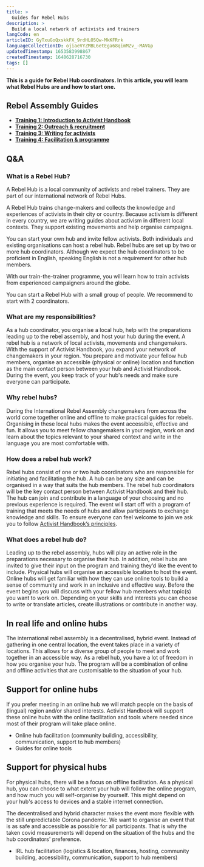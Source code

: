 ```yaml
---
title: >
  Guides for Rebel Hubs
description: >
  Build a local network of activists and trainers
langCode: en
articleID: GyTxuGoQxskkFX_9rdHLO5Qw-MkKFRrk
languageCollectionID: ojiaeVYZMBL6etEga68qimMZv_-MAVGp
updatedTimestamp: 1653583998867
createdTimestamp: 1648628716730
tags: []
---
```


**This is a guide for Rebel Hub coordinators. In this article, you will learn what Rebel Hubs are and how to start one.**

## Rebel Assembly Guides

-   [**Training 1: Introduction to Activist Handbook**](/support/hub/introduction)
-   [**Training 2: Outreach & recruitment**](/support/hub/outreach)
-   [**Training 3: Writing for activists**](/support/hub/writing)
-   [**Training 4: Facilitation & programme**](/support/hub/facilitating)

## Q&A

### What is a Rebel Hub?

A Rebel Hub is a local community of activists and rebel trainers. They are part of our international network of Rebel Hubs.

A Rebel Hub trains change-makers and collects the knowledge and experiences of activists in their city or country. Because activism is different in every country, we are writing guides about activism in different local contexts. They support existing movements and help organise campaigns.

You can start your own hub and invite fellow activists. Both individuals and existing organisations can host a rebel hub. Rebel hubs are set up by two or more hub coordinators. Although we expect the hub coordinators to be proficient in English, speaking English is not a requirement for other hub members.

With our train-the-trainer programme, you will learn how to train activists from experienced campaigners around the globe.

You can start a Rebel Hub with a small group of people. We recommend to start with 2 coordinators.

### What are my responsibilities?

As a hub coordinator, you organise a local hub, help with the preparations leading up to the rebel assembly, and host your hub during the event. A rebel hub is a network of local activists, movements and changemakers. With the support of Activist Handbook, you expand your network of changemakers in your region. You prepare and motivate your fellow hub members, organise an accessible (physical or online) location and function as the main contact person between your hub and Activist Handbook. During the event, you keep track of your hub's needs and make sure everyone can participate.

### **Why rebel hubs?**

During the International Rebel Assembly changemakers from across the world come together online and offline to make practical guides for rebels. Organising in these local hubs makes the event accessible, effective and fun. It allows you to meet fellow changemakers in your region, work on and learn about the topics relevant to your shared context and write in the language you are most comfortable with.

### **How does a rebel hub work?**

Rebel hubs consist of one or two hub coordinators who are responsible for initiating and facilitating the hub. A hub can be any size and can be organised in a way that suits the hub members. The rebel hub coordinators will be the key contact person between Activist Handbook and their hub. The hub can join and contribute in a language of your choosing and no previous experience is required. The event will start off with a program of training that meets the needs of hubs and allow participants to exchange knowledge and skills. To ensure everyone can feel welcome to join we ask you to follow [Activist Handbook’s principles](/about/principles).

### **What does a rebel hub do?**

Leading up to the rebel assembly, hubs will play an active role in the preparations necessary to organise their hub. In addition, rebel hubs are invited to give their input on the program and training they’d like the event to include. Physical hubs will organise an accessible location to host the event. Online hubs will get familiar with how they can use online tools to build a sense of community and work in an inclusive and effective way. Before the event begins you will discuss with your fellow hub members what topic(s) you want to work on. Depending on your skills and interests you can choose to write or translate articles, create illustrations or contribute in another way.

## **In real life and online hubs**

The international rebel assembly is a decentralised, hybrid event. Instead of gathering in one central location, the event takes place in a variety of locations. This allows for a diverse group of people to meet and work together in an accessible way. As a rebel hub, you have a lot of freedom in how you organise your hub. The program will be a combination of online and offline activities that are customisable to the situation of your hub.

## **Support for online hubs**

If you prefer meeting in an online hub we will match people on the basis of (lingual) region and/or shared interests. Activist Handbook will support these online hubs with the online facilitation and tools where needed since most of their program will take place online.

-   Online hub facilitation (community building, accessibility, communication, support to hub members)
-   Guides for online tools

## **Support for physical hubs**

For physical hubs, there will be a focus on offline facilitation. As a physical hub, you can choose to what extent your hub will follow the online program, and how much you will self-organise by yourself. This might depend on your hub's access to devices and a stable internet connection.

The decentralised and hybrid character makes the event more flexible with the still unpredictable Corona pandemic. We want to organise an event that is as safe and accessible as possible for all participants. That is why the taken covid measurements will depend on the situation of the hubs and the hub coordinators' preference.

-   IRL hub facilitation (logistics & location, finances, hosting, community building, accessibility, communication, support to hub members)
